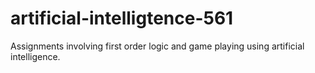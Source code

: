 # artificial-intelligtence-561

Assignments involving first order logic and game playing using artificial intelligence.
